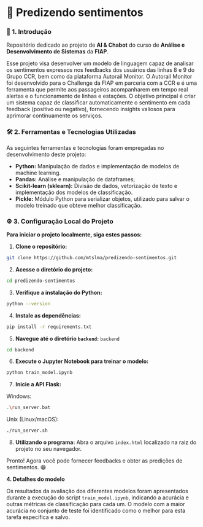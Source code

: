 # 🔮 Predizendo sentimentos

### **📝 1. Introdução**

Repositório dedicado ao projeto de **AI & Chabot** do curso de **Análise e Desenvolvimento de Sistemas** da **FIAP**. 

Esse projeto visa desenvolver um modelo de linguagem capaz de analisar os sentimentos expressos nos feedbacks dos usuários das linhas 8 e 9 do Grupo CCR, bem como da plataforma Autorail Monitor. O Autorail Monitor foi desenvolvido para o Challenge da FIAP em parceria com a CCR e é uma ferramenta que permite aos passageiros acompanharem em tempo real alertas e o funcionamento de linhas e estações. O objetivo principal é criar um sistema capaz de classificar automaticamente o sentimento em cada feedback (positivo ou negativo), fornecendo insights valiosos para aprimorar continuamente os serviços.

### **🛠 2. Ferramentas e Tecnologias Utilizadas**

As seguintes ferramentas e tecnologias foram empregadas no desenvolvimento deste projeto:

* **Python:** Manipulação de dados e implementação de modelos de machine learning.
* **Pandas:** Análise e manipulação de dataframes;
* **Scikit-learn (sklearn):** Divisão de dados, vetorização de texto e implementação dos modelos de classificação.
* **Pickle:** Módulo Python para serializar objetos, utilizado para salvar o modelo treinado que obteve melhor classificação.
### ⚙ 3. Configuração Local do Projeto

**Para iniciar o projeto localmente, siga estes passos:**

1. **Clone o repositório:**
```bash
git clone https://github.com/mtslma/predizendo-sentimentos.git
```

2. **Acesse o diretório do projeto:**
```bash
cd predizendo-sentimentos

```

3. **Verifique a instalação do Python:**
```bash
python --version
```

4. **Instale as dependências:**
```bash
pip install -r requirements.txt
```

5. **Navegue até o diretório `backend`:** `backend`
```bash
cd backend
```

6. **Execute o Jupyter Notebook para treinar o modelo:**
```bash
python train_model.ipynb
```

7.  **Inicie a API Flask:**

Windows:
```bash
.\run_server.bat
```

Unix (Linux/macOS):
```bash
./run_server.sh
```

8. **Utilizando o programa:**
Abra o arquivo `index.html` localizado na raiz do projeto no seu navegador.

Pronto\! Agora você pode fornecer feedbacks e obter as predições de sentimentos. 😁

**4. Detalhes do modelo**

Os resultados da avaliação dos diferentes modelos foram apresentados durante a execução do script `train_model.ipynb`, indicando a acurácia e outras métricas de classificação para cada um. O modelo com a maior acurácia no conjunto de teste foi identificado como o melhor para esta tarefa específica e salvo.